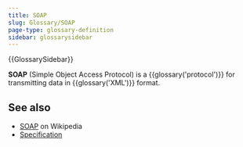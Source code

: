 ```yaml
---
title: SOAP
slug: Glossary/SOAP
page-type: glossary-definition
sidebar: glossarysidebar
---
```


{{GlossarySidebar}}

**SOAP** (Simple Object Access Protocol) is a {{glossary('protocol')}} for transmitting data in {{glossary('XML')}} format.

## See also

- [SOAP](https://en.wikipedia.org/wiki/SOAP) on Wikipedia
- [Specification](https://www.w3.org/TR/soap12-part1/)
